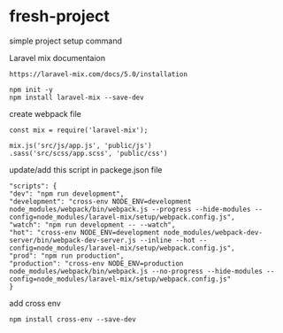 # fresh-project

simple project setup command

Laravel mix documentaion
````
https://laravel-mix.com/docs/5.0/installation
````

````
npm init -y
npm install laravel-mix --save-dev
````

create webpack file
````
const mix = require('laravel-mix');

mix.js('src/js/app.js', 'public/js')
.sass('src/scss/app.scss', 'public/css')

````

update/add this  script in packege.json file

````
"scripts": {
"dev": "npm run development",
"development": "cross-env NODE_ENV=development node_modules/webpack/bin/webpack.js --progress --hide-modules --config=node_modules/laravel-mix/setup/webpack.config.js",
"watch": "npm run development -- --watch",
"hot": "cross-env NODE_ENV=development node_modules/webpack-dev-server/bin/webpack-dev-server.js --inline --hot --config=node_modules/laravel-mix/setup/webpack.config.js",
"prod": "npm run production",
"production": "cross-env NODE_ENV=production node_modules/webpack/bin/webpack.js --no-progress --hide-modules --config=node_modules/laravel-mix/setup/webpack.config.js"
}
````


add cross env

````
npm install cross-env --save-dev
````